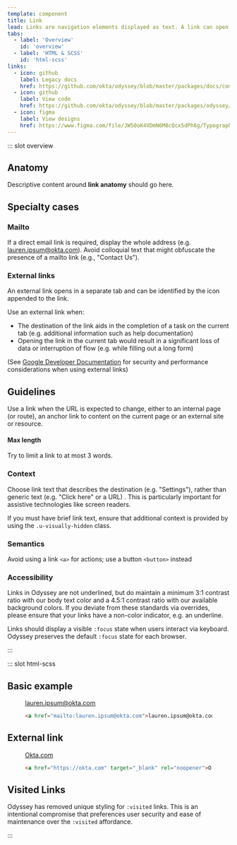 ```yaml
---
template: component
title: Link
lead: Links are navigation elements displayed as text. A link can open another page or jump to a section of a page.
tabs:
  - label: 'Overview'
    id: 'overview'
  - label: 'HTML & SCSS'
    id: 'html-scss'
links:
  - icon: github
    label: Legacy docs
    href: https://github.com/okta/odyssey/blob/master/packages/docs/components/checkbox.md
  - icon: github
    label: View code
    href: https://github.com/okta/odyssey/blob/master/packages/odyssey/src/scss/base/_typography-link.scss
  - icon: figma
    label: View designs
    href: https://www.figma.com/file/JW50oK4VDmN6M8cQcx5dPh6g/Typography?node-id=4124%3A15
---
```


::: slot overview

## Anatomy

<Description class="is-fpo">

Descriptive content around **link anatomy** should go here.

</Description>

<Anatomy img="/images/fpo.svg" />

## Specialty cases

### Mailto

<Description>

If a direct email link is required, display the whole address (e.g. lauren.ipsum@okta.com). Avoid colloquial text that might obfuscate the presence of a mailto link (e.g., "Contact Us").

</Description>

<Visual>
  <template>
    <a href="mailto:donuts@okta.com">donuts@okta.com</a>
  </template>
</Visual>

### External links

<Description>

An external link opens in a separate tab and can be identified by the <span class="sample--external-link-icon" aria-label="External link icon"></span> icon appended to the link.

Use an external link when:

- The destination of the link aids in the completion of a task on the current tab (e.g. additional information such as help documentation)
- Opening the link in the current tab would result in a significant loss of data or interruption of flow (e.g. while filling out a long form)

(See [Google Developer Documentation](https://developers.google.com/web/tools/lighthouse/audits/noopener) for security and performance considerations when using external links)

</Description>

<Visual>
  <template>
    <a href="https://okta.com" target="_blank" rel="noopener">okta.com/donuts</a>
  </template>
</Visual>

## Guidelines

<Description>

Use a link when the URL is expected to change, either to an internal page (or route), an anchor link to content on the current page or an external site or resource.

</Description>

#### Max length

<Description>

Try to limit a link to at most 3 words.

</Description>

<Visual variant="positive">
  <template>
    <a href="#">View menu</a>
  </template>
</Visual>

<Visual variant="negative">
  <template>
    <a href="#">View all available donuts</a>
  </template>
</Visual>

### Context

<Description>

Choose link text that describes the destination (e.g. "Settings"), rather than generic text (e.g. "Click here" or a URL)
. This is particularly important for assistive technologies like screen readers.

If you must have brief link text, ensure that additional context is provided by using the `.u-visually-hidden` class.

</Description>

<Visual variant="positive">
  <template>
    <a href="#">View all reports</a>
  </template>
</Visual>

<Visual variant="negative">
  <template>
    <a href="#">View</a>
  </template>
</Visual>

### Semantics

<Description>

Avoid using a link <code>&lt;a&gt;</code> for actions; use a button <code>&lt;button&gt;</code> instead

</Description>

<Visual variant="positive">
  <template>
    <a href="#">View all reports</a>
  </template>
</Visual>

<Visual variant="negative">
  <template>
    <a href="#">View</a>
  </template>
</Visual>

</Description>

### Accessibility

<Description>

Links in Odyssey are not underlined, but do maintain a minimum 3:1 contrast ratio with our body text color and a 4.5:1 contrast ratio with our available background colors. If you deviate from these standards via overrides, please ensure that your links have a non-color indicator, e.g. an underline.

Links should display a visible `:focus` state when users interact via keyboard. Odyssey preserves the default `:focus` state for each browser.

</Description>

:::

::: slot html-scss

## Basic example

<figure class="docs-example">
  <div class="docs-example--rendered">
    <a href="mailto:lauren.ipsum@okta.com">lauren.ipsum@okta.com</a>
  </div>

  ```html
  <a href="mailto:lauren.ipsum@okta.com">lauren.ipsum@okta.com</a>
  ```
</figure>

## External link

<figure class="docs-example">
  <div class="docs-example--rendered">
    <a href="https://okta.com" target="_blank" rel="noopener">Okta.com</a>
  </div>

  ```html
  <a href="https://okta.com" target="_blank" rel="noopener">Okta.com</a>
  ```
</figure>

## Visited Links

Odyssey has removed unique styling for `:visited` links. This is an intentional compromise that preferences user security and ease of maintenance over the `:visited` affordance.

:::
